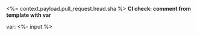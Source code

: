<%= context.payload.pull_request.head.sha %> **CI check: comment from template with var**

var: <%- input %>
